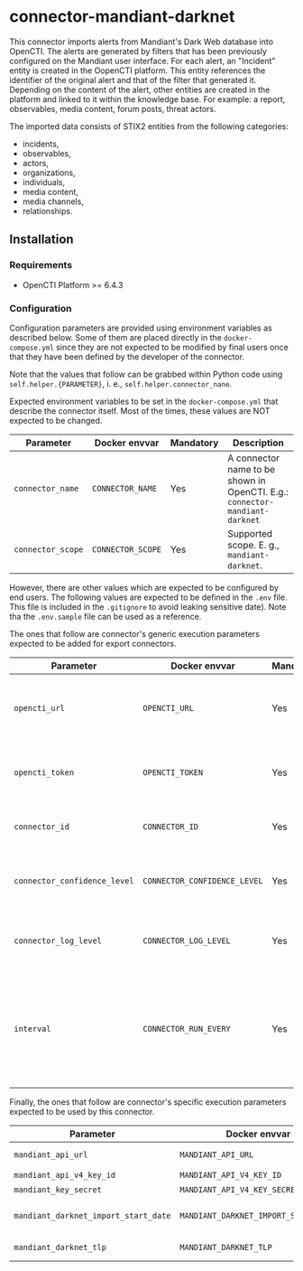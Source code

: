 # connector-mandiant-darknet

This connector imports alerts from Mandiant's Dark Web database into OpenCTI. The alerts are generated by filters that has been previously configured on the Mandiant user interface. For each alert, an "Incident" entity is created in the OopenCTI platform. This entity references the identifier of the original alert and that of the filter that generated it. Depending on the content of the alert, other entities are created in the platform and linked to it within the knowledge base. For example: a report, observables, media content, forum posts, threat actors.

The imported data consists of STIX2 entities from the following categories:
- incidents,
- observables,
- actors,
- organizations,
- individuals,
- media content,
- media channels,
- relationships.


## Installation

### Requirements

- OpenCTI Platform >= 6.4.3

### Configuration

Configuration parameters are provided using environment variables as described below.
Some of them are placed directly in the `docker-compose.yml` since they are not expected to be modified by final users once that they have been defined by the developer of the connector.

Note that the values that follow can be grabbed within Python code using `self.helper.{PARAMETER}`, i. e., `self.helper.connector_nane`.

Expected environment variables to be set in the  `docker-compose.yml` that describe the connector itself.
Most of the times, these values are NOT expected to be changed.

| Parameter                            | Docker envvar                       | Mandatory    | Description                                                                                                                                                |
| ------------------------------------ | ----------------------------------- | ------------ | ---------------------------------------------------------------------------------------------------------------------------------------------------------- |
| `connector_name`                     | `CONNECTOR_NAME`                    | Yes          | A connector name to be shown in OpenCTI. E.g.: `connector-mandiant-darknet`                                                                                                                   |
| `connector_scope`                    | `CONNECTOR_SCOPE`                   | Yes          | Supported scope. E. g., `mandiant-darknet`.                                                                                                                       |

However, there are other values which are expected to be configured by end users.
The following values are expected to be defined in the `.env` file.
This file is included in the `.gitignore` to avoid leaking sensitive date). 
Note tha the `.env.sample` file can be used as a reference.

The ones that follow are connector's generic execution parameters expected to be added for export connectors.

| Parameter                            | Docker envvar                       | Mandatory    | Description                                                                                                                                                |
| ------------------------------------ | ----------------------------------- | ------------ | ---------------------------------------------------------------------------------------------------------------------------------------------------------- |
| `opencti_url`                        | `OPENCTI_URL`                       | Yes          | The URL of the OpenCTI platform. Note that final `/` should be avoided. Example value: `http://opencti:8080`                                               |
| `opencti_token`                      | `OPENCTI_TOKEN`                     | Yes          | The default admin token configured in the OpenCTI platform parameters file.                                                                                |
| `connector_id`                       | `CONNECTOR_ID`                      | Yes          | A valid arbitrary `UUIDv4` that must be unique for this connector.                                                                                         |
| `connector_confidence_level`         | `CONNECTOR_CONFIDENCE_LEVEL`        | Yes          | The default confidence level for created sightings (a number between 1 and 4).                                                                             |
| `connector_log_level`                | `CONNECTOR_LOG_LEVEL`               | Yes          | The log level for this connector, could be `debug`, `info`, `warn` or `error` (less verbose).                                                              |
| `interval`                           | `CONNECTOR_RUN_EVERY`               | Yes          | The time unit is represented by a single character at the end of the string: d for days, h for hours, m for minutes, and s for seconds. e.g., 30s is 30 seconds. 1d is 1 day.                                                                                  |

Finally, the ones that follow are connector's specific execution parameters expected to be used by this connector.

| Parameter                            | Docker envvar                       | Mandatory    | Description                                                                                                                                                |
| ------------------------------------ | ----------------------------------- | ------------ | ---------------------------------------------------------------------------------------------------------------------------------------------------------- |
| `mandiant_api_url`                    | `MANDIANT_API_URL`                   | No          | Default is `https://api.intelligence.mandiant.com/v4/dtm`.                                                                                                                                       |
| `mandiant_api_v4_key_id`                    | `MANDIANT_API_V4_KEY_ID`                   | Yes          | The key id to connect to the platform.                                                                                                                                       |
| `mandiant_key_secret`                    | `MANDIANT_API_V4_KEY_SECRET`                   | Yes          | The key secret to connect to the platform.                                                                                                                                       |
| `mandiant_darknet_import_start_date`                    | `MANDIANT_DARKNET_IMPORT_START_DATE`                   | No          | Unix timestamp in seconds from which the connector will collect the alerts. 0 is the default value, which could generate a lot of alerts.                                                                                                                                     |
| `mandiant_darknet_tlp`                    | `MANDIANT_DARKNET_TLP`                   | No          | Can be "CLEAR", "GREEN", "AMBER", "AMBER_STRICT" and "RED". Default is AMBER.

